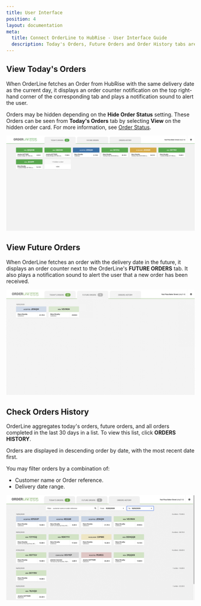 ```yaml
---
title: User Interface
position: 4
layout: documentation
meta:
  title: Connect OrderLine to HubRise - User Interface Guide
  description: Today's Orders, Future Orders and Order History tabs are available for ease of access on OrderLine. Synchronise data between your EPOS and your apps.
---
```


## View Today's Orders

When OrderLine fetches an Order from HubRise with the same delivery date as the current day, it displays an order counter notification on the top right-hand corner of the corresponding tab and plays a notification sound to alert the user.

Orders may be hidden depending on the **Hide Order Status** setting. These Orders can be seen from **Today's Orders** tab by selecting **View** on the hidden order card. For more information, see [Order Status](/apps/orderline/settings/#set-order-statuses).

![OrderLine Today's Order Tab](../images/006-en-todays-orders.png)

## View Future Orders

When OrderLine fetches an order with the delivery date in the future, it displays an order counter next to the OrderLine's **FUTURE ORDERS** tab. It also plays a notification sound to alert the user that a new order has been received.

![OrderLine Future Orders Tab](../images/007-en-future-orders.png)

## Check Orders History

OrderLine aggregates today's orders, future orders, and all orders completed in the last 30 days in a list. To view this list, click **ORDERS HISTORY**.

Orders are displayed in descending order by date, with the most recent date first.

You may filter orders by a combination of:

- Customer name or Order reference.
- Delivery date range.

![OrderLine Orders History Tab](../images/008-en-orders-history.png)
